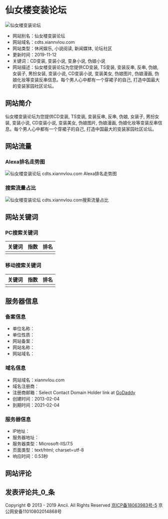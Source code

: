 # 仙女楼变装论坛

![仙女楼变装论坛](https://cdn.ancii.com/website/thumb/v1/EO/ww/_w/w_wOwEv6DMU-49q9t_VYu_X3W-Tx24_SyRrcUHA0B9mQzCcBWLvJshrXD3kwHdxMwifHOopzkPgGK4vzRmDgQQ.png)

- 网站别名：仙女楼变装论坛
- 网站域名：cdts.xiannvlou.com
- 网站类型：休闲娱乐, 小说阅读, 新闻媒体, 论坛社区
- 更新时间：2019-11-12
- 关键词：CD变装, 变装小说, 变身小说, 伪娘小说
- 网站描述：仙女楼变装论坛为您提供CD变装, TS变装, 变装反串, 反串, 伪娘, 女装子, 男扮女装, 变装小说, CD变装小说, 变装美女, 伪娘图片, 伪娘漫画, 伪娘化妆等变装反串信息。每个男人心中都有一个穿裙子的自己, 打造中国最大的变装家园社区论坛。

## 网站简介

仙女楼变装论坛为您提供CD变装, TS变装, 变装反串, 反串, 伪娘, 女装子, 男扮女装, 变装小说, CD变装小说, 变装美女, 伪娘图片, 伪娘漫画, 伪娘化妆等变装反串信息。每个男人心中都有一个穿裙子的自己, 打造中国最大的变装家园社区论坛。

## 网站流量

### Alexa排名走势图

![仙女楼变装论坛 cdts.xiannvlou.com Alexa排名走势图](https://traffic.alexa.com/graph?w=700&h=280&r=6m&y=t&u=xiannvlou.com)

### 搜索流量占比

![仙女楼变装论坛 cdts.xiannvlou.com搜索流量占比](https://traffic.alexa.com/graph?o=lt&y=q&b=ffffff&n=666666&f=999999&p=4e8cff&r=1y&t=2&z=0&c=1&h=150&w=340&u=xiannvlou.com)

## 网站关键词

### PC搜索关键词

| 关键词 | 指数 | 排名 |
|--------|------|------|
|        |      |      |

### 移动搜索关键词

| 关键词 | 指数 | 排名 |
|--------|------|------|
|        |      |      |

## 服务器信息

### 备案信息

- 单位名称：
- 单位性质：
- 网站备案：
- 网站名称：
- 网站域名：

### 域名信息

- 网站域名：xiannvlou.com
- 域名注册商：
- 注册商邮箱：Select Contact Domain Holder link at [GoDaddy](https://www.godaddy.com/whois/results.aspx?domain=xiannvlou.com)
- 创建时间：2013-02-04
- 到期时间：2021-02-04

### 服务器信息

- IP地址：
- 服务器地址：
- 服务器类型：Microsoft-IIS/7.5
- 页面类型：text/html; charset=utf-8
- 响应时间：0.53秒

## 网站评论

## 发表评论共_0_条

Copyright © 2013 - 2019 Ancii. All Rights Reserved [京ICP备18063983号-5](http://beian.miit.gov.cn/) 京公网安备11010802014868号